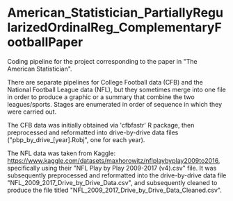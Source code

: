 # American_Statistician_PartiallyRegularizedOrdinalReg_ComplementaryFootballPaper

Coding pipeline for the project corresponding to the paper in "The American Statistician".

There are separate pipelines for College Football data (CFB) and the National Football League data (NFL), but they sometimes merge into one file in order to produce a graphic or a summary that combine the two leagues/sports. Stages are enumerated in order of sequence in which they were carried out.

The CFB data was initially obtained via 'cfbfastr' R package, then preprocessed and reformatted into drive-by-drive data files ("pbp_by_drive_[year].Robj", one for each year).

The NFL data was taken from Kaggle: https://www.kaggle.com/datasets/maxhorowitz/nflplaybyplay2009to2016, specifically using their "NFL Play by Play 2009-2017 (v4).csv" file. It was subsequently preprocessed and reformatted into the drive-by-drive data file "NFL_2009_2017_Drive_by_Drive_Data.csv", and subsequently cleaned to produce the file titled "NFL_2009_2017_Drive_by_Drive_Data_Cleaned.csv".
